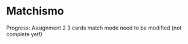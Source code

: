 Matchismo
=========
Progress: Assignment 2
3 cards match mode need to be modified (not complete yet!)
